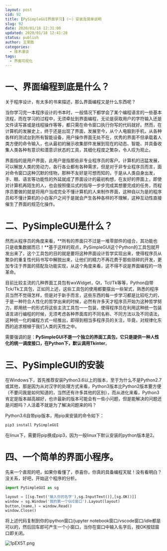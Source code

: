 ```yaml
---
layout: post
cid: 92
title: [PySimpleGUI界面学习]（一）安装及简单说明
slug: 92
date: 2020/01/18 12:31:00
updated: 2020/01/18 12:41:28
status: publish
author: 王荣胜
categories: 
  - 技术漫谈
tags: 
  - 界面可视化
---
```



<!--more-->
# 一、界面编程到底是什么？

关于程序设计，有太多的书来描述，那么界面编程又是什么东西呢？

当你学习完一本程序设计的书本时，一般情况下都学会了某个编程语言的一些基本流程，而在学习的过程中，无须牵扯到界面编程，无论是获取用户的字符输入还是文件读写甚或是线程操作等等，都只需在命令窗口执行你写的代码就好。然而，在计算机的发展史上，终于还是出现了界面，发展至今，从个人电脑到手机，从各种各样的测试台到所有智能设备，用户操作界面无处不在，优秀的界面不但承载着人类方便的命令输入，也从最初的展示收集部件发展到现在的动态、智能、并具备收集人类各种有意识和潜意识状态的工具，其细化程度之繁杂，令人叹为观止。

界面指的是用户界面，此用户是指那些非专业程序员的客户。计算机的迅猛发展，可以解放人类的劳动力，各行各业都有各种需求，但是对于非专业程序员而言，面对命令窗口这种沉默的怪物，那种不友好是可想而知的，于是从人类自身出发，手、眼、语言等功能性的外延就成了界面设计的最初构想，在友好的界面上，即使对计算机再陌生的人，也会按照傻瓜式的指导一步步完成其想要完成的任务，而程序员要做的就是将用户当成完全不懂计算机的人来制作界面，这种自以为是的程序员和不懂计算机的小白客户之间于是就会产生各种各样的不理解，这种互动性直接催生了界面的规范化操作。

# 二、PySimpleGUI是什么？

然而从程序员的角度来看，**所有的界面只不过是一堆零部件的组合，其功能也只是收集数据而已！**基于这样的观点，PySimpleGUI这个Python的工具包就开发出来了，这个工具包的目的就是要将这种界面设计哲学实现出来，使得程序员从繁杂的重复性代码书写中解脱出来，让他们的精力不再花费于那些琐碎的开发，更加专注于界面的搭配及功能实现，从这个角度来看，这不得不说是界面编程的一场革命。

目前比较主流的几种界面工具包有wxWidget，Qt，Tcl/Tk等等，Python自带Tck/Tk工具包，正如同上述，这些工具包的使用都要摆出一些架式，熟悉的程序员当然不觉得怎样，但是对于新手而言，这些东西的每一步学习都是比较吃力的，于是一种符合人性化的哲学出来的时候，必然有许多天才程序员开始为这种哲学努力，即用统一的形式将这些主流工具包一一包装，使得程序员在利用这种统一包装语言进行编程的时候，无须考虑各种界面库的不同名称、不同方法以及不同语法，这种统一化的编程方式一经推出，即得到相当多程序员的关注，毕竟，对规律化东西的追求根植于我们人类的天性之中。

需要强调的是：**PySimpleGUI不是一个独立的界面工具包，它只是提供一种人性化的统一调度接口，在Python下，默认调用Tkinter**。

# 三、PySimpleGUI的安装

在Windows下，首先推荐安装Python3.6以上的版本，至于为什么不是Python2.7或其他，那是因为从对汉字的处理方式来看，Python3版本比Python2版本要方便（不要问我是如何知道的，当然还有许多其他的区别），而从进化来看，Python3肯定是版本越高越好，也许最新的版本可能会有一些小问题，但是能解决的问题还是问题吗？人活着不就是为了解决问题来的吗？

Python3.6自带pip版本，用pip来安装的命令如下：

```cmd
pip3 install PySimpleGUI
```

在linux下，需要将pip换成pip3，因为一般linux下默认安装的python版本是2。

# 四、一个简单的界面小程序。

先来一个直观的吧，如果你看懂了，恭喜你，你真的具备编程天赋！没有看明白？没关系，好吧，开始这个程序的分析。

```python
import PySimpleGUI as sg

layout = [[sg.Text('输入你的名字'),sg.InputText()],[sg.OK()]]
window = sg.Window('我的第一个GUI窗口').Layout(layout)
button,(name,) = window.Read()
window.Close()
```

将上述代码复制到你的ipython窗口/jupyter notebook窗口/vscode窗口/idle都是可以的，然后回车即可产生一个小窗口，当你在窗口中输入名字后，按OK按钮窗口即关闭。

<img src="https://s2.ax1x.com/2020/01/18/1pEX5T.png" alt="1pEX5T.png" border="0" />


